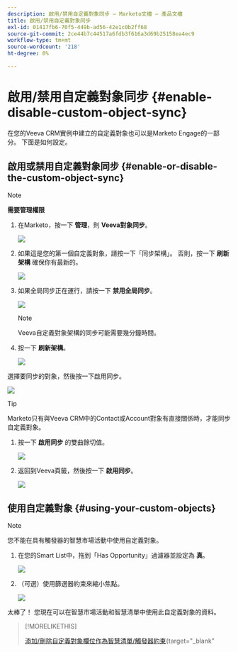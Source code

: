```yaml
---
description: 啟用/禁用自定義對象同步 — Marketo文檔 — 產品文檔
title: 啟用/禁用自定義對象同步
exl-id: 01417fb6-70f5-449b-ad56-42e1c0b2ff68
source-git-commit: 2ce44b7c44517a6fdb3f616a3d69b25158ea4ec9
workflow-type: tm+mt
source-wordcount: '218'
ht-degree: 0%

---
```


# 啟用/禁用自定義對象同步 {#enable-disable-custom-object-sync}

在您的Veeva CRM實例中建立的自定義對象也可以是Marketo Engage的一部分。 下面是如何設定。

## 啟用或禁用自定義對象同步 {#enable-or-disable-the-custom-object-sync}

>[!NOTE]
>
>**需要管理權限**

1. 在Marketo，按一下 **管理**，則 **Veeva對象同步**。

   ![](assets/enable-disable-custom-object-sync-1.png)

1. 如果這是您的第一個自定義對象，請按一下「同步架構」。 否則，按一下 **刷新架構** 確保你有最新的。

   ![](assets/enable-disable-custom-object-sync-2.png)

1. 如果全局同步正在運行，請按一下 **禁用全局同步**。

   ![](assets/enable-disable-custom-object-sync-3.png)

   >[!NOTE]
   >
   >Veeva自定義對象架構的同步可能需要幾分鐘時間。

1. 按一下 **刷新架構**。

   ![](assets/enable-disable-custom-object-sync-4.png)

選擇要同步的對象，然後按一下啟用同步。

![](assets/enable-disable-custom-object-sync-5.png)

>[!TIP]
>
>Marketo只有與Veeva CRM中的Contact或Account對象有直接關係時，才能同步自定義對象。

1. 按一下 **啟用同步** 的雙曲餘切值。

   ![](assets/enable-disable-custom-object-sync-6.png)

1. 返回到Veeva頁籤，然後按一下 **啟用同步**。

   ![](assets/enable-disable-custom-object-sync-7.png)

## 使用自定義對象 {#using-your-custom-objects}

>[!NOTE]
>
>您不能在具有觸發器的智慧市場活動中使用自定義對象。

1. 在您的Smart List中，拖到「Has Opportunity」過濾器並設定為 **真**。

   ![](assets/enable-disable-custom-object-sync-8.png)

1. （可選）使用篩選器約束來縮小焦點。

   ![](assets/enable-disable-custom-object-sync-9.png)

太棒了！ 您現在可以在智慧市場活動和智慧清單中使用此自定義對象的資料。

>[!MORELIKETHIS]
>
>[添加/刪除自定義對象欄位作為智慧清單/觸發器約束](/help/marketo/product-docs/crm-sync/veeva-crm-sync/sync-details/add-remove-custom-object-field-as-smart-list-trigger-constraints.md){target=&quot;_blank&quot;
